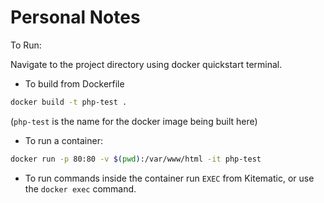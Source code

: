 # Personal Notes

To Run:

Navigate to the project directory using docker quickstart terminal.

- To build from Dockerfile
```bash
docker build -t php-test .
```
(`php-test` is the name for the docker image being built here)

- To run a container:
```bash
docker run -p 80:80 -v $(pwd):/var/www/html -it php-test
```

- To run commands inside the container run `EXEC` from Kitematic, or use the `docker exec` command.
